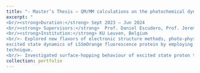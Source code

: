 ```yaml
---
title: "- Master’s Thesis — QM/MM calculations on the photochemical dynamics of LSSmOrange "
excerpt: "
<br/><strong>Duration:</strong> Sept 2023 – Jun 2024
<br/><strong> Supervisors:</strong>  Prof. Daniel Escudero, Prof. Jeremy Harvey 
<br/><strong>Institution:</strong> KU Leuven, Belgium
<br/>- Explored new flavors of electronic structure methods, photo-physics and excited-state dynamics to calculate the
excited state dynamics of LSSmOrange fluorescence protein by employing semi-empirical methods and a multi-scale
technique.
<br/>- Investigated surface-hopping behaviour of excited state proton transfer process of LSSmOrange."
collection: portfolio
---
```

